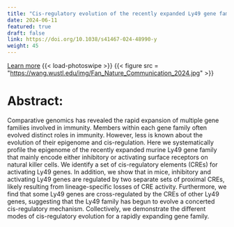 ```yaml
---
title: "Cis-regulatory evolution of the recently expanded Ly49 gene family"
date: 2024-06-11
featured: true
draft: false
link: https://doi.org/10.1038/s41467-024-48990-y
weight: 45
---
```


[Learn more](https://doi.org/10.1038/s41467-024-48990-y)
{{< load-photoswipe >}}
{{< figure src = "https://wang.wustl.edu/img/Fan_Nature_Communication_2024.jpg" >}}

# Abstract:

Comparative genomics has revealed the rapid expansion of multiple gene families involved in immunity. Members within each gene family often evolved distinct roles in immunity. However, less is known about the evolution of their epigenome and cis-regulation. Here we systematically profile the epigenome of the recently expanded murine Ly49 gene family that mainly encode either inhibitory or activating surface receptors on natural killer cells. We identify a set of cis-regulatory elements (CREs) for activating Ly49 genes. In addition, we show that in mice, inhibitory and activating Ly49 genes are regulated by two separate sets of proximal CREs, likely resulting from lineage-specific losses of CRE activity. Furthermore, we find that some Ly49 genes are cross-regulated by the CREs of other Ly49 genes, suggesting that the Ly49 family has begun to evolve a concerted cis-regulatory mechanism. Collectively, we demonstrate the different modes of cis-regulatory evolution for a rapidly expanding gene family.
